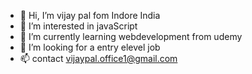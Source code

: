 - 👋 Hi, I’m  vijay pal fom Indore India
- 👀 I’m interested in javaScript
- 🌱 I’m currently learning webdevelopment from udemy
- 💞️ I’m looking for a entry elevel job
- 📫 contact vijaypal.office1@gmail.com

<!---
vijaympal/vijaympal is a ✨ special ✨ repository because its `README.md` (this file) appears on your GitHub profile.
You can click the Preview link to take a look at your changes.
--->
